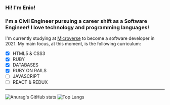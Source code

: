 ### Hi! I'm Enio!

### I'm a Civil Engineer pursuing a career shift as a Software Engineer! I love technology and programming languages!

I'm currently studying at [Microverse](https://www.microverse.org/) to become a software developer in 2021. My main focus, at this moment, is the following curriculum:

- [x] HTML5 & CSS3
- [x] RUBY
- [x] DATABASES
- [x] RUBY ON RAILS
- [ ] JAVASCRIPT
- [ ] REACT & REDUX

---

![Anurag's GitHub stats](https://github-readme-stats.vercel.app/api?username=enionsouza&show_icons=true)
![Top Langs](https://github-readme-stats.vercel.app/api/top-langs/?username=enionsouza&layout=compact)
